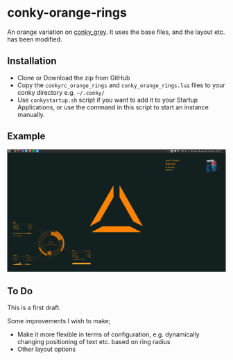 # conky-orange-rings
An orange variation on [conky_grey](https://www.gnome-look.org/content/show.php/conky_grey?content=137272 "conky_grey - Gnome-look.org"). It uses the base files, and the layout etc. has been modified. 


## Installation
* Clone or Download the zip from GitHub
* Copy the `conkyrc_orange_rings` and `conky_orange_rings.lua` files to your conky directory e.g. `~/.conky/`
* Use `conkystartup.sh` script if you want to add it to your Startup Applications, or use the command in this script to start an instance manually.

## Example
![Sample of conky-orange-rings](example.png "Sample of conky-orange-rings")

## To Do
This is a first draft. 

Some improvements I wish to make;
* Make it more flexible in terms of configuration, e.g. dynamically changing positioning of text etc. based on ring radius 
* Other layout options